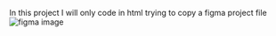 In this project I will only code in html trying to copy a figma project file ![figma image](.\PC\Downloads\screenshot_figma.png)
